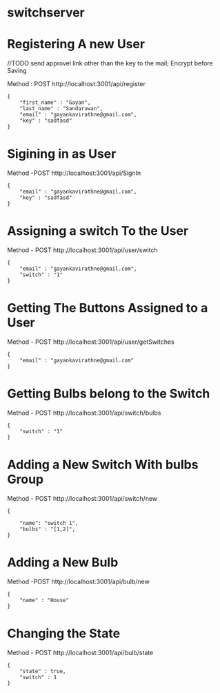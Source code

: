 # switchserver

# Registering A new User
//TODO send approvel link other than the key to the mail; Encrypt before Saving 

Method :  POST
http://localhost:3001/api/register

	{
		"first_name" : "Gayan",
		"last_name" : "Sandaruwan",
		"email" : "gayankavirathne@gmail.com",
		"key" : "sadfasd"
	}

# Sigining in as User

Method -POST
http://localhost:3001/api/SignIn

	{
		"email" : "gayankavirathne@gmail.com",
		"key" : "sadfasd"
	}


# Assigning a switch To the User

Method - POST
http://localhost:3001/api/user/switch

	{
		"email" : "gayankavirathne@gmail.com",
		"switch" : "1"
	}

# Getting The Buttons Assigned to a User


Method - POST
http://localhost:3001/api/user/getSwitches

	{
		"email" : "gayankavirathne@gmail.com"
	}


# Getting Bulbs belong to the Switch

Method - POST
http://localhost:3001/api/switch/bulbs

	{
		"switch" : "1"
	}


# Adding a New Switch With bulbs Group

Method - POST
http://localhost:3001/api/switch/new

	{
	
		"name": "switch 1",
		"bulbs" : "[1,2]",
	}


# Adding a New Bulb 

Method -POST
http://localhost:3001/api/bulb/new

	{
	    "name" : "House"
	}



# Changing the State

Method - POST
http://localhost:3001/api/bulb/state

	{
		"state" : true,
		"switch" : 1
	}
